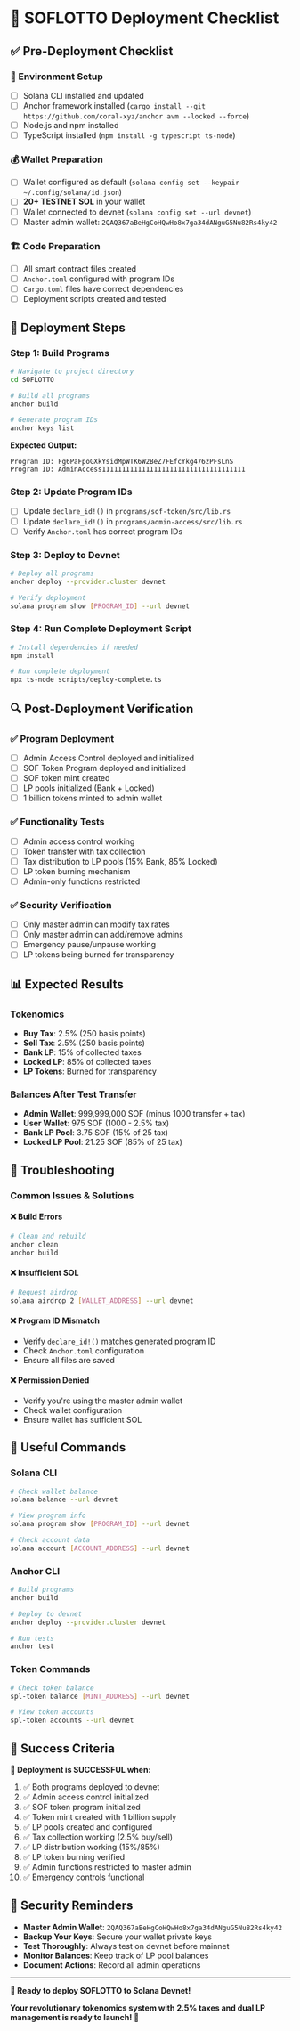 # 🚀 SOFLOTTO Deployment Checklist

## ✅ Pre-Deployment Checklist

### 🔧 Environment Setup
- [ ] Solana CLI installed and updated
- [ ] Anchor framework installed (`cargo install --git https://github.com/coral-xyz/anchor avm --locked --force`)
- [ ] Node.js and npm installed
- [ ] TypeScript installed (`npm install -g typescript ts-node`)

### 💰 Wallet Preparation
- [ ] Wallet configured as default (`solana config set --keypair ~/.config/solana/id.json`)
- [ ] **20+ TESTNET SOL** in your wallet
- [ ] Wallet connected to devnet (`solana config set --url devnet`)
- [ ] Master admin wallet: `2QAQ367aBeHgCoHQwHo8x7ga34dANguG5Nu82Rs4ky42`

### 🏗️ Code Preparation
- [ ] All smart contract files created
- [ ] `Anchor.toml` configured with program IDs
- [ ] `Cargo.toml` files have correct dependencies
- [ ] Deployment scripts created and tested

## 🚀 Deployment Steps

### Step 1: Build Programs
```bash
# Navigate to project directory
cd SOFLOTTO

# Build all programs
anchor build

# Generate program IDs
anchor keys list
```

**Expected Output:**
```
Program ID: Fg6PaFpoGXkYsidMpWTK6W2BeZ7FEfcYkg476zPFsLnS
Program ID: AdminAccess111111111111111111111111111111111111
```

### Step 2: Update Program IDs
- [ ] Update `declare_id!()` in `programs/sof-token/src/lib.rs`
- [ ] Update `declare_id!()` in `programs/admin-access/src/lib.rs`
- [ ] Verify `Anchor.toml` has correct program IDs

### Step 3: Deploy to Devnet
```bash
# Deploy all programs
anchor deploy --provider.cluster devnet

# Verify deployment
solana program show [PROGRAM_ID] --url devnet
```

### Step 4: Run Complete Deployment Script
```bash
# Install dependencies if needed
npm install

# Run complete deployment
npx ts-node scripts/deploy-complete.ts
```

## 🔍 Post-Deployment Verification

### ✅ Program Deployment
- [ ] Admin Access Control deployed and initialized
- [ ] SOF Token Program deployed and initialized
- [ ] SOF token mint created
- [ ] LP pools initialized (Bank + Locked)
- [ ] 1 billion tokens minted to admin wallet

### ✅ Functionality Tests
- [ ] Admin access control working
- [ ] Token transfer with tax collection
- [ ] Tax distribution to LP pools (15% Bank, 85% Locked)
- [ ] LP token burning mechanism
- [ ] Admin-only functions restricted

### ✅ Security Verification
- [ ] Only master admin can modify tax rates
- [ ] Only master admin can add/remove admins
- [ ] Emergency pause/unpause working
- [ ] LP tokens being burned for transparency

## 📊 Expected Results

### Tokenomics
- **Buy Tax**: 2.5% (250 basis points)
- **Sell Tax**: 2.5% (250 basis points)
- **Bank LP**: 15% of collected taxes
- **Locked LP**: 85% of collected taxes
- **LP Tokens**: Burned for transparency

### Balances After Test Transfer
- **Admin Wallet**: 999,999,000 SOF (minus 1000 transfer + tax)
- **User Wallet**: 975 SOF (1000 - 2.5% tax)
- **Bank LP Pool**: 3.75 SOF (15% of 25 tax)
- **Locked LP Pool**: 21.25 SOF (85% of 25 tax)

## 🚨 Troubleshooting

### Common Issues & Solutions

#### ❌ Build Errors
```bash
# Clean and rebuild
anchor clean
anchor build
```

#### ❌ Insufficient SOL
```bash
# Request airdrop
solana airdrop 2 [WALLET_ADDRESS] --url devnet
```

#### ❌ Program ID Mismatch
- Verify `declare_id!()` matches generated program ID
- Check `Anchor.toml` configuration
- Ensure all files are saved

#### ❌ Permission Denied
- Verify you're using the master admin wallet
- Check wallet configuration
- Ensure wallet has sufficient SOL

## 🔗 Useful Commands

### Solana CLI
```bash
# Check wallet balance
solana balance --url devnet

# View program info
solana program show [PROGRAM_ID] --url devnet

# Check account data
solana account [ACCOUNT_ADDRESS] --url devnet
```

### Anchor CLI
```bash
# Build programs
anchor build

# Deploy to devnet
anchor deploy --provider.cluster devnet

# Run tests
anchor test
```

### Token Commands
```bash
# Check token balance
spl-token balance [MINT_ADDRESS] --url devnet

# View token accounts
spl-token accounts --url devnet
```

## 🎯 Success Criteria

**🚀 Deployment is SUCCESSFUL when:**

1. ✅ Both programs deployed to devnet
2. ✅ Admin access control initialized
3. ✅ SOF token program initialized
4. ✅ Token mint created with 1 billion supply
5. ✅ LP pools created and configured
6. ✅ Tax collection working (2.5% buy/sell)
7. ✅ LP distribution working (15%/85%)
8. ✅ LP token burning verified
9. ✅ Admin functions restricted to master admin
10. ✅ Emergency controls functional

## 🔐 Security Reminders

- **Master Admin Wallet**: `2QAQ367aBeHgCoHQwHo8x7ga34dANguG5Nu82Rs4ky42`
- **Backup Your Keys**: Secure your wallet private keys
- **Test Thoroughly**: Always test on devnet before mainnet
- **Monitor Balances**: Keep track of LP pool balances
- **Document Actions**: Record all admin operations

---

**🎉 Ready to deploy SOFLOTTO to Solana Devnet!**

**Your revolutionary tokenomics system with 2.5% taxes and dual LP management is ready to launch! 🚀**

